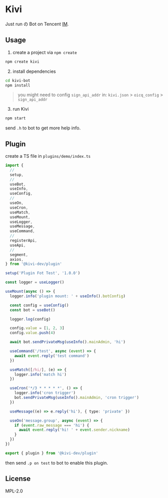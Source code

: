 # Kivi

Just run の Bot on Tencent [IM](https://im.qq.com).

## Usage

1. create a project via `npm create`

```bash
npm create kivi
```

2. install dependencies

```bash
cd kivi-bot
npm install
```

> you might need to config `sign_api_addr` in: `kivi.json` > `oicq_config` > `sign_api_addr`

3. run Kivi

```bash
npm start
```

send `.h` to bot to get more help info.

## Plugin

create a TS file in `plugins/demo/index.ts`

```typescript
import {
  //
  setup,
  //
  useBot,
  useInfo,
  useConfig,
  //
  useOn,
  useCron,
  useMatch,
  useMount,
  useLogger,
  useMessage,
  useCommand,
  //
  registerApi,
  useApi,
  //
  segment,
  axios,
} from '@kivi-dev/plugin'

setup('Plugin Fot Test', '1.0.0')

const logger = useLogger()

useMount(async () => {
  logger.info('plugin mount: ' + useInfo().botConfig)

  const config = useConfig()
  const bot = useBot()

  logger.log(config)

  config.value = [1, 2, 3]
  config.value.push(4)

  await bot.sendPrivateMsg(useInfo().mainAdmin, 'hi')

  useCommand('/test', async (event) => {
    await event.reply('test command')
  })

  useMatch([/hi/], (e) => {
    logger.info('match hi')
  })

  useCron('*/3 * * * * *', () => {
    logger.info('cron trigger')
    bot.sendPrivateMsg(useInfo().mainAdmin, 'cron trigger')
  })

  useMessage((e) => e.reply('hi'), { type: 'private' })

  useOn('message.group', async (event) => {
    if (event.raw_message === 'hi') {
      await event.reply('hi! ' + event.sender.nickname)
    }
  })
})

export { plugin } from '@kivi-dev/plugin'
```

then send `.p on test` to bot to enable this plugin.

## License

MPL-2.0
